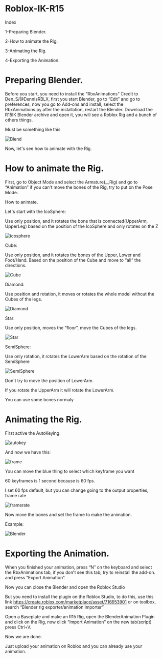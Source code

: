 # Roblox-IK-R15

Index

1-Preparing Blender.

2-How to animate the Rig.

3-Animating the Rig.

4-Exporting the Animation.

# Preparing Blender.

Before you start, you need to install the “RbxAnimations” Credit to Den_S/@DennisRBLX, first you start Blender, go to “Edit” and go to preferences, now you go to Add-ons and install, select the RbxAnimations.py after the installation, restart the Blender.
Download the R15IK Blender archive and open it, you will see a Roblox Rig and a bunch of others things.

Must be something like this

![Blend](https://user-images.githubusercontent.com/125750057/236719011-2403b6a7-3227-40ed-a91e-03cb17a8da24.png)

Now, let's see how to animate with the Rig.

# How to animate the Rig.

First, go to Object Mode and select the Armature(__Rig) and go to “Animation” if you can't move the bones of the Rig, try to put on the Pose Mode.

How to animate.

Let's start with the IcoSphere:

Use only position, and it rotates the bone that is connected(UpperArm, UpperLeg) based on the position of the IcoSphere and only rotates on the Z

![icosphere](https://user-images.githubusercontent.com/125750057/236720350-80194a15-cf55-4d73-8089-ede4553cc145.png)

Cube:

Use only position, and it rotates the bones of the Upper, Lower and Foot/Hand. Based on the position of the Cube and move to “all” the directions.

![Cube](https://user-images.githubusercontent.com/125750057/236722421-a66f7eb1-f267-4acb-91db-530321b67ec5.png)

Diamond:

Use position and rotation, it moves or rotates the whole model without the Cubes of the legs.

![Diamond](https://user-images.githubusercontent.com/125750057/236723222-2cfd080f-dfd8-453c-8657-136c4e7f85f9.png)

Star:

Use only position, moves the “floor”, move the Cubes of the legs.

![Star](https://user-images.githubusercontent.com/125750057/236723924-fdea0432-4f86-4861-b0f0-4c7fb40fdc5d.png)

SemiSphere:

Use only rotation, it rotates the LowerArm based on the rotation of the SemiSphere

![SemiSphere](https://user-images.githubusercontent.com/125750057/236724212-50c6a16b-8126-4d31-be06-f0fc1c4cfbe3.png)

Don't try to move the position of LowerArm.

If you rotate the UpperArm it will rotate the LowerArm.

You can use some bones normaly 

# Animating the Rig.

First active the AutoKeying.

![autokey](https://user-images.githubusercontent.com/125750057/236725937-69dfa6dd-8740-489f-8e68-ea3a557efdba.png)


And now we have this:

![frame](https://user-images.githubusercontent.com/125750057/236725561-1baf9a86-97cc-498f-a679-7aba30a01662.png)

You can move the blue thing to select which keyframe you want

60 keyframes is 1 second because is 60 fps.

I set 60 fps default, but you can change going to the output properties, frame rate

![framerate](https://user-images.githubusercontent.com/125750057/236726753-037dd4bb-e96f-4529-9672-cff428439db9.png)

Now move the bones and set the frame to make the animation.

Example:

![Blender](https://user-images.githubusercontent.com/125750057/236730077-8f32006a-1ee7-4619-89f5-afc72b62231b.gif)

# Exporting the Animation.

When you finished your animation, press  “N” on the keyboard and select the RbxAnimations tab, if you don't see this tab, try to reinstall the add-on.
and press “Export Animation”.

Now you can close the Blender and open the Roblox Studio

But you need to install the plugin on the Roblox Studio, to do this, use this link https://create.roblox.com/marketplace/asset/716953901 or on toolbox, search “Blender rig exporter/animation importer”

Open a Baseplate and make an R15 Rig, open the BlenderAnimation Plugin and click on the Rig, now click “Import Animation” on the new tab(script) press Ctrl+V.

Now we are done.

Just upload your animation on Roblox and you can already use your animation.
